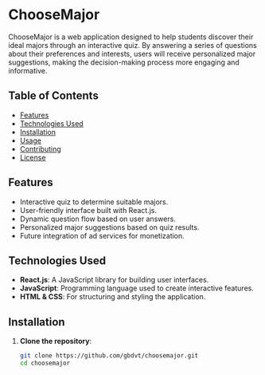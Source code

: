 # ChooseMajor

ChooseMajor is a web application designed to help students discover their ideal majors through an interactive quiz. By answering a series of questions about their preferences and interests, users will receive personalized major suggestions, making the decision-making process more engaging and informative.

## Table of Contents
- [Features](#features)
- [Technologies Used](#technologies-used)
- [Installation](#installation)
- [Usage](#usage)
- [Contributing](#contributing)
- [License](#license)

## Features
- Interactive quiz to determine suitable majors.
- User-friendly interface built with React.js.
- Dynamic question flow based on user answers.
- Personalized major suggestions based on quiz results.
- Future integration of ad services for monetization.

## Technologies Used
- **React.js**: A JavaScript library for building user interfaces.
- **JavaScript**: Programming language used to create interactive features.
- **HTML & CSS**: For structuring and styling the application.

## Installation
1. **Clone the repository**:
   ```bash
   git clone https://github.com/gbdvt/choosemajor.git
   cd choosemajor

